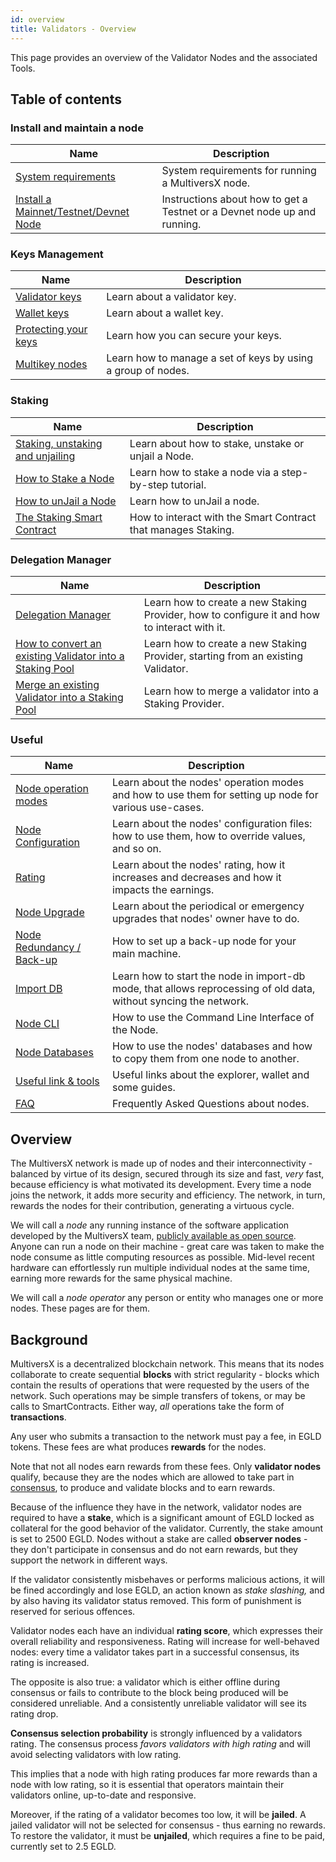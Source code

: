 ```yaml
---
id: overview
title: Validators - Overview
---
```


[comment]: # (mx-abstract)

This page provides an overview of the Validator Nodes and the associated Tools.

[comment]: # (mx-context-auto)

## Table of contents

[comment]: # (mx-context-auto)

### Install and maintain a node

| Name                                                                              | Description                                                              |
| --------------------------------------------------------------------------------- | ------------------------------------------------------------------------ |
| [System requirements](/validators/system-requirements)                            | System requirements for running a MultiversX node.                      |
| [Install a Mainnet/Testnet/Devnet Node](/validators/nodes-scripts/config-scripts) | Instructions about how to get a Testnet or a Devnet node up and running. |

[comment]: # (mx-context-auto)

### Keys Management

| Name                                                            | Description                                                  |
|-----------------------------------------------------------------|--------------------------------------------------------------|
| [Validator keys](/validators/key-management/validator-keys)     | Learn about a validator key.                                 |
| [Wallet keys](/validators/key-management/wallet-keys)           | Learn about a wallet key.                                    |
| [Protecting your keys](/validators/key-management/protect-keys) | Learn how you can secure your keys.                          |
| [Multikey nodes](/validators/key-management/multikey-nodes)     | Learn how to manage a set of keys by using a group of nodes. |

[comment]: # (mx-context-auto)

### Staking

| Name                                                                                | Description                                                   |
| ----------------------------------------------------------------------------------- | ------------------------------------------------------------- |
| [Staking, unstaking and unjailing](/validators/staking/staking-unstaking-unjailing) | Learn about how to stake, unstake or unjail a Node.           |
| [How to Stake a Node](/validators/staking)                                          | Learn how to stake a node via a step-by-step tutorial.        |
| [How to unJail a Node](/validators/staking/unjailing)                               | Learn how to unJail a node.                                   |
| [The Staking Smart Contract](/validators/staking/staking-smart-contract)            | How to interact with the Smart Contract that manages Staking. |

[comment]: # (mx-context-auto)

### Delegation Manager

| Name                                                                                                                         | Description                                                                                  |
| ---------------------------------------------------------------------------------------------------------------------------- | -------------------------------------------------------------------------------------------- |
| [Delegation Manager](/validators/delegation-manager)                                                                         | Learn how to create a new Staking Provider, how to configure it and how to interact with it. |
| [How to convert an existing Validator into a Staking Pool](/validators/staking/convert-existing-validator-into-staking-pool) | Learn how to create a new Staking Provider, starting from an existing Validator.             |
| [Merge an existing Validator into a Staking Pool](/validators/staking/merge-validator-delegation-sc)                         | Learn how to merge a validator into a Staking Provider.                                      |

[comment]: # (mx-context-auto)

### Useful

| Name                                                     | Description                                                                                                       |
| -------------------------------------------------------- | ----------------------------------------------------------------------------------------------------------------- |
| [Node operation modes](/validators/node-operation-modes) | Learn about the nodes' operation modes and how to use them for setting up node for various use-cases.             |
| [Node Configuration](/validators/node-configuration)     | Learn about the nodes' configuration files: how to use them, how to override values, and so on.                   |
| [Rating](/validators/rating)                             | Learn about the nodes' rating, how it increases and decreases and how it impacts the earnings.                    |
| [Node Upgrade](/validators/node-upgrades)                | Learn about the periodical or emergency upgrades that nodes' owner have to do.                                    |
| [Node Redundancy / Back-up](/validators/redundancy)      | How to set up a back-up node for your main machine.                                                               |
| [Import DB](/validators/import-db)                       | Learn how to start the node in import-db mode, that allows reprocessing of old data, without syncing the network. |
| [Node CLI](/validators/node-cli)                         | How to use the Command Line Interface of the Node.                                                                |
| [Node Databases](/validators/node-databases)             | How to use the nodes' databases and how to copy them from one node to another.                                    |
| [Useful link & tools](/validators/useful-links)          | Useful links about the explorer, wallet and some guides.                                                          |
| [FAQ](/validators/faq)                                   | Frequently Asked Questions about nodes.                                                                           |

[comment]: # (mx-context-auto)

## Overview

The MultiversX network is made up of nodes and their interconnectivity - balanced by virtue of its design, secured through its size and fast, _very_ fast, because efficiency is what motivated its development. Every time a node joins the network, it adds more security and efficiency. The network, in turn, rewards the nodes for their contribution, generating a virtuous cycle.

We will call a _node_ any running instance of the software application developed by the MultiversX team, [publicly available as open source](https://github.com/multiversx/mx-chain-go). Anyone can run a node on their machine - great care was taken to make the node consume as little computing resources as possible. Mid-level recent hardware can effortlessly run multiple individual nodes at the same time, earning more rewards for the same physical machine.

We will call a _node operator_ any person or entity who manages one or more nodes. These pages are for them.

[comment]: # (mx-context-auto)

## Background

MultiversX is a decentralized blockchain network. This means that its nodes collaborate to create sequential **blocks** with strict regularity - blocks which contain the results of operations that were requested by the users of the network. Such operations may be simple transfers of tokens, or may be calls to SmartContracts. Either way, _all_ operations take the form of **transactions**.

Any user who submits a transaction to the network must pay a fee, in EGLD tokens. These fees are what produces **rewards** for the nodes.

Note that not all nodes earn rewards from these fees. Only **validator nodes** qualify, because they are the nodes which are allowed to take part in [consensus](/technology/secure-proof-of-stake), to produce and validate blocks and to earn rewards.

Because of the influence they have in the network, validator nodes are required to have a **stake**, which is a significant amount of EGLD locked as collateral for the good behavior of the validator. Currently, the stake amount is set to 2500 EGLD. Nodes without a stake are called **observer nodes** - they don't participate in consensus and do not earn rewards, but they support the network in different ways.

If the validator consistently misbehaves or performs malicious actions, it will be fined accordingly and lose EGLD, an action known as _stake slashing,_ and by also having its validator status removed. This form of punishment is reserved for serious offences.

Validator nodes each have an individual **rating score**, which expresses their overall reliability and responsiveness. Rating will increase for well-behaved nodes: every time a validator takes part in a successful consensus, its rating is increased.

The opposite is also true: a validator which is either offline during consensus or fails to contribute to the block being produced will be considered unreliable. And a consistently unreliable validator will see its rating drop.

**Consensus selection probability** is strongly influenced by a validators rating. The consensus process _favors validators with high rating_ and will avoid selecting validators with low rating.

This implies that a node with high rating produces far more rewards than a node with low rating, so it is essential that operators maintain their validators online, up-to-date and responsive.

Moreover, if the rating of a validator becomes too low, it will be **jailed**. A jailed validator will not be selected for consensus - thus earning no rewards. To restore the validator, it must be **unjailed**, which requires a fine to be paid, currently set to 2.5 EGLD.
